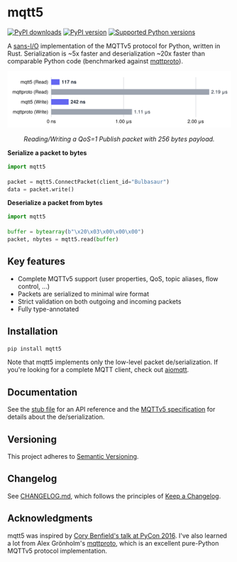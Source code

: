 # mqtt5

<a href="https://pypi.org/project/mqtt5"><img alt="PyPI downloads" src="https://img.shields.io/pypi/dm/mqtt5"></a> <a href="https://pypi.org/project/mqtt5"><img alt="PyPI version" src="https://img.shields.io/pypi/v/mqtt5"></a> <a href="https://pypi.org/project/mqtt5"><img alt="Supported Python versions" src="https://img.shields.io/pypi/pyversions/mqtt5"></a>

A [sans-I/O](https://sans-io.readthedocs.io/how-to-sans-io.html#what-is-an-i-o-free-protocol-implementation) implementation of the MQTTv5 protocol for Python, written in Rust. Serialization is ~5x faster and deserialization ~20x faster than comparable Python code (benchmarked against [mqttproto](https://github.com/agronholm/mqttproto)).

<p align="center">
    <img src="https://github.com/empicano/mqtt5/blob/main/chart.svg?raw=true" width="650px" />
</p>

<p align="center">
  <i>Reading/Writing a QoS=1 Publish packet with 256 bytes payload.</i>
</p>

**Serialize a packet to bytes**

```py
import mqtt5

packet = mqtt5.ConnectPacket(client_id="Bulbasaur")
data = packet.write()
```

**Deserialize a packet from bytes**

```py
import mqtt5

buffer = bytearray(b"\x20\x03\x00\x00\x00")
packet, nbytes = mqtt5.read(buffer)
```

## Key features

- Complete MQTTv5 support (user properties, QoS, topic aliases, flow control, ...)
- Packets are serialized to minimal wire format
- Strict validation on both outgoing and incoming packets
- Fully type-annotated

## Installation

```bash
pip install mqtt5
```

Note that mqtt5 implements only the low-level packet de/serialization. If you're looking for a complete MQTT client, check out [aiomqtt](https://github.com/empicano/aiomqtt).

## Documentation

See the [stub file](https://github.com/empicano/mqtt5/blob/main/mqtt5/mqtt5.pyi) for an API reference and the [MQTTv5 specification](https://docs.oasis-open.org/mqtt/mqtt/v5.0/os/mqtt-v5.0-os.html) for details about the de/serialization.

## Versioning

This project adheres to [Semantic Versioning](https://semver.org/spec/v2.0.0.html).

## Changelog

See [CHANGELOG.md](https://github.com/empicano/mqtt5/blob/main/CHANGELOG.md), which follows the principles of [Keep a Changelog](https://keepachangelog.com/en/1.1.0/).

## Acknowledgments

mqtt5 was inspired by [Cory Benfield's talk at PyCon 2016](https://www.youtube.com/watch?v=7cC3_jGwl_U). I've also learned a lot from Alex Grönholm's [mqttproto](https://github.com/agronholm/mqttproto), which is an excellent pure-Python MQTTv5 protocol implementation.
